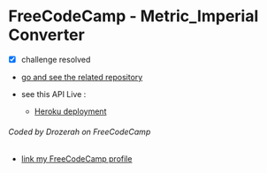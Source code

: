 # FreeCodeCamp - Metric_Imperial Converter

- [x] challenge resolved

- [go and see the related repository](https://github.com/Drozerah/fcc-mtrc-imp-cnvt-proj)

- see this API Live : 
  - [Heroku deployment](https://fcc-mtrc-imp-cnvt-proj.herokuapp.com/)

###### Coded by Drozerah on FreeCodeCamp

* [link my FreeCodeCamp profile](https://www.freecodecamp.org/drozerah)
